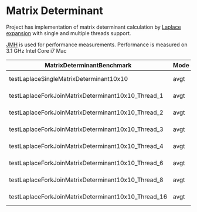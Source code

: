 # Matrix Determinant
Project has implementation of matrix determinant calculation by [Laplace expansion] with single and multiple threads support.

[JMH] is used for performance measurements. Performance is measured on 3.1 GHz Intel Core i7 Mac

|MatrixDeterminantBenchmark                          |Mode  |Cnt    |Score    |Error    |Units  |
| -------------------------------------------------- | ---- | ----- | ------- | ------- | ----- |
|testLaplaceSingleMatrixDeterminant10x10             |avgt  |20     |648.470  |±  7.831 |  ms/op|
|testLaplaceForkJoinMatrixDeterminant10x10_Thread_1  |avgt  |20     |994.116  |± 77.118 |  ms/op|
|testLaplaceForkJoinMatrixDeterminant10x10_Thread_2  |avgt  |20     |449.475  |± 15.673 |  ms/op|
|testLaplaceForkJoinMatrixDeterminant10x10_Thread_3  |avgt  |20     |442.007  |± 38.435 |  ms/op|
|testLaplaceForkJoinMatrixDeterminant10x10_Thread_4  |avgt  |20     |400.167  |± 19.480 |  ms/op|
|testLaplaceForkJoinMatrixDeterminant10x10_Thread_6  |avgt  |20     |399.002  |± 30.869 |  ms/op|
|testLaplaceForkJoinMatrixDeterminant10x10_Thread_8  |avgt  |20     |414.089  |± 26.009 |  ms/op|
|testLaplaceForkJoinMatrixDeterminant10x10_Thread_16 |avgt  |20     |526.183  |± 76.577 |  ms/op|

[Laplace expansion]: <https://en.wikipedia.org/wiki/Laplace_expansion>
[JMH]: <http://openjdk.java.net/projects/code-tools/jmh/>